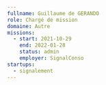 ```yaml
---
fullname: Guillaume de GERANDO
role: Chargé de mission
domaine: Autre
missions:
  - start: 2021-10-29
    end: 2022-01-28
    status: admin
    employer: SignalConso
startups:
  - signalement
---
```


